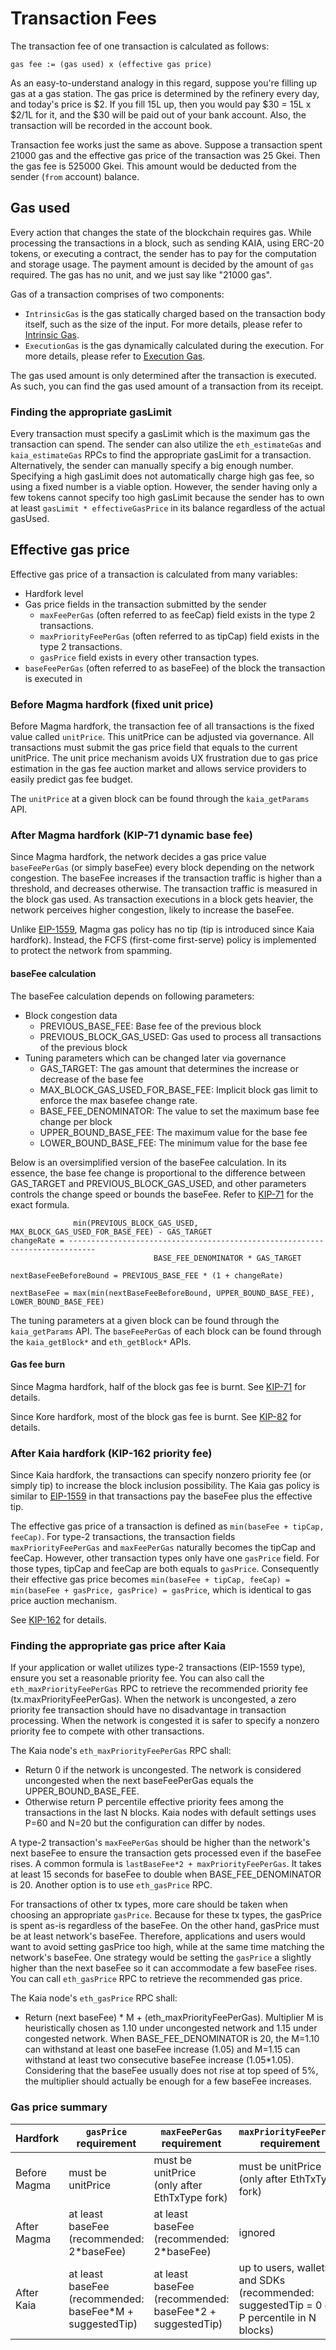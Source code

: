 # Transaction Fees

The transaction fee of one transaction is calculated as follows:

```text
gas fee := (gas used) x (effective gas price)
```

As an easy-to-understand analogy in this regard, suppose you're filling up gas at a gas station. The gas price is determined by the refinery every day, and today's price is $2. If you fill 15L up, then you would pay $30 = 15L x $2/1L for it, and the $30 will be paid out of your bank account. Also, the transaction will be recorded in the account book.

Transaction fee works just the same as above. Suppose a transaction spent 21000 gas and the effective gas price of the transaction was 25 Gkei. Then the gas fee is 525000 Gkei. This amount would be deducted from the sender (`from` account) balance.

## Gas used <a id="gas-used"></a>

Every action that changes the state of the blockchain requires gas. While processing the transactions in a block, such as sending KAIA, using ERC-20 tokens, or executing a contract, the sender has to pay for the computation and storage usage. The payment amount is decided by the amount of `gas` required. The gas has no unit, and we just say like "21000 gas".

Gas of a transaction comprises of two components:

* `IntrinsicGas` is the gas statically charged based on the transaction body itself, such as the size of the input. For more details, please refer to [Intrinsic Gas](intrinsic-gas.md).
* `ExecutionGas` is the gas dynamically calculated during the execution. For more details, please refer to [Execution Gas](execution-gas.md).

The gas used amount is only determined after the transaction is executed. As such, you can find the gas used amount of a transaction from its receipt.

### Finding the appropriate gasLimit

Every transaction must specify a gasLimit which is the maximum gas the transaction can spend. The sender can also utilize the `eth_estimateGas` and `kaia_estimateGas` RPCs to find the appropriate gasLimit for a transaction. Alternatively, the sender can manually specify a big enough number. Specifying a high gasLimit does not automatically charge high gas fee, so using a fixed number is a viable option. However, the sender having only a few tokens cannot specify too high gasLimit because the sender has to own at least `gasLimit * effectiveGasPrice` in its balance regardless of the actual gasUsed.

## Effective gas price <a id="effective-gas-price"></a>

Effective gas price of a transaction is calculated from many variables:

- Hardfork level
- Gas price fields in the transaction submitted by the sender
  - `maxFeePerGas` (often referred to as feeCap) field exists in the type 2 transactions.
  - `maxPriorityFeePerGas` (often referred to as tipCap) field exists in the type 2 transactions.
  - `gasPrice` field exists in every other transaction types.
- `baseFeePerGas` (often referred to as baseFee) of the block the transaction is executed in

### Before Magma hardfork (fixed unit price)

Before Magma hardfork, the transaction fee of all transactions is the fixed value called `unitPrice`. This unitPrice can be adjusted via governance. All transactions must submit the gas price field that equals to the current unitPrice. The unit price mechanism avoids UX frustration due to gas price estimation in the gas fee auction market and allows service providers to easily predict gas fee budget.

The `unitPrice` at a given block can be found through the `kaia_getParams` API.

### After Magma hardfork (KIP-71 dynamic base fee)

Since Magma hardfork, the network decides a gas price value `baseFeePerGas` (or simply baseFee) every block depending on the network congestion. The baseFee increases if the transaction traffic is higher than a threshold, and decreases otherwise. The transaction traffic is measured in the block gas used. As transaction executions in a block gets heavier, the network perceives higher congestion, likely to increase the baseFee.

Unlike [EIP-1559](https://github.com/ethereum/EIPs/blob/master/EIPS/eip-1559.md), Magma gas policy has no tip (tip is introduced since Kaia hardfork). Instead, the FCFS (first-come first-serve) policy is implemented to protect the network from spamming.

#### baseFee calculation

The baseFee calculation depends on following parameters:

- Block congestion data
  - PREVIOUS_BASE_FEE: Base fee of the previous block
  - PREVIOUS_BLOCK_GAS_USED: Gas used to process all transactions of the previous block
- Tuning parameters which can be changed later via governance
  - GAS_TARGET: The gas amount that determines the increase or decrease of the base fee
  - MAX_BLOCK_GAS_USED_FOR_BASE_FEE: Implicit block gas limit to enforce the max basefee change rate.
  - BASE_FEE_DENOMINATOR: The value to set the maximum base fee change per block
  - UPPER_BOUND_BASE_FEE: The maximum value for the base fee
  - LOWER_BOUND_BASE_FEE: The minimum value for the base fee

Below is an oversimplified version of the baseFee calculation. In its essence, the base fee change is proportional to the difference between GAS_TARGET and PREVIOUS_BLOCK_GAS_USED, and other parameters controls the change speed or bounds the baseFee. Refer to [KIP-71](https://github.com/kaiachain/kips/blob/main/KIPs/kip-71.md) for the exact formula.

```
              min(PREVIOUS_BLOCK_GAS_USED, MAX_BLOCK_GAS_USED_FOR_BASE_FEE) - GAS_TARGET
changeRate = ----------------------------------------------------------------------------
                                BASE_FEE_DENOMINATOR * GAS_TARGET

nextBaseFeeBeforeBound = PREVIOUS_BASE_FEE * (1 + changeRate)

nextBaseFee = max(min(nextBaseFeeBeforeBound, UPPER_BOUND_BASE_FEE), LOWER_BOUND_BASE_FEE)
```

The tuning parameters at a given block can be found through the `kaia_getParams` API. The `baseFeePerGas` of each block can be found through the `kaia_getBlock*` and `eth_getBlock*` APIs.

#### Gas fee burn

Since Magma hardfork, half of the block gas fee is burnt. See [KIP-71](https://github.com/kaiachain/kips/blob/main/KIPs/kip-71.md) for details.

Since Kore hardfork, most of the block gas fee is burnt. See [KIP-82](https://kips.kaia.io/KIPs/kip-82) for details.

### After Kaia hardfork (KIP-162 priority fee)

Since Kaia hardfork, the transactions can specify nonzero priority fee (or simply tip) to increase the block inclusion possibility. The Kaia gas policy is similar to [EIP-1559](https://github.com/ethereum/EIPs/blob/master/EIPS/eip-1559.md) in that transactions pay the baseFee plus the effective tip.

The effective gas price of a transaction is defined as `min(baseFee + tipCap, feeCap)`. For type-2 transactions, the transaction fields `maxPriorityFeePerGas` and `maxFeePerGas` naturally becomes the tipCap and feeCap. However, other transaction types only have one `gasPrice` field. For those types, tipCap and feeCap are both equals to `gasPrice`. Consequently their effective gas price becomes `min(baseFee + tipCap, feeCap) = min(baseFee + gasPrice, gasPrice) = gasPrice`, which is identical to gas price auction mechanism.

See [KIP-162](https://github.com/kaiachain/kips/blob/main/KIPs/kip-162.md) for details.

### Finding the appropriate gas price after Kaia

If your application or wallet utilizes type-2 transactions (EIP-1559 type), ensure you set a reasonable priority fee. You can also call the `eth_maxPriorityFeePerGas` RPC to retrieve the recommended priority fee (tx.maxPriorityFeePerGas). When the network is uncongested, a zero priority fee transaction should have no disadvantage in transaction processing. When the network is congested it is safer to specify a nonzero priority fee to compete with other transactions.

The Kaia node's `eth_maxPriorityFeePerGas` RPC shall:
- Return 0 if the network is uncongested. The network is considered uncongested when the next baseFeePerGas equals the UPPER_BOUND_BASE_FEE.
- Otherwise return P percentile effective priority fees among the transactions in the last N blocks. Kaia nodes with default settings uses P=60 and N=20 but the configuration can differ by nodes.

A type-2 transaction's `maxFeePerGas` should be higher than the network's next baseFee to ensure the transaction gets processed even if the baseFee rises. A common formula is `lastBaseFee*2 + maxPriorityFeePerGas`. It takes at least 15 seconds for baseFee to double when BASE_FEE_DENOMINATOR is 20. Another option is to use `eth_gasPrice` RPC.

For transactions of other tx types, more care should be taken when choosing an appropriate `gasPrice`. Because for these tx types, the gasPrice is spent as-is regardless of the baseFee. On the other hand, gasPrice must be at least network's baseFee. Therefore, applications and users would want to avoid setting gasPrice too high, while at the same time matching the network's baseFee. One strategy would be setting the `gasPrice` a slightly higher than the next baseFee so it can accommodate a few baseFee rises. You can call `eth_gasPrice` RPC to retrieve the recommended gas price.

The Kaia node's `eth_gasPrice` RPC shall:

- Return (next baseFee) * M + (eth_maxPriorityFeePerGas). Multiplier M is heuristically chosen as 1.10 under uncongested network and 1.15 under congested network. When BASE_FEE_DENOMINATOR is 20, the M=1.10 can withstand at least one baseFee increase (1.05) and M=1.15 can withstand at least two consecutive baseFee increase (1.05\*1.05). Considering that the baseFee usually does not rise at top speed of 5%, the multiplier should actually be enough for a few baseFee increases.

### Gas price summary

| Hardfork | `gasPrice` requirement | `maxFeePerGas` requirement | `maxPriorityFeePerGas` requirement | calculated `effectiveGasPrice` |
| - | - | - | - | - |
| Before Magma | must be unitPrice | must be unitPrice<br/>(only after EthTxType fork) | must be unitPrice<br/>(only after EthTxType fork) | unitPrice
| After Magma | at least baseFee<br/>(recommended: 2*baseFee) | at least baseFee<br/>(recommended: 2*baseFee) | ignored | baseFee
| After Kaia |  at least baseFee<br/>(recommended: baseFee*M + suggestedTip) | at least baseFee<br/>(recommended: baseFee*2 + suggestedTip) | up to users, wallets, and SDKs<br/>(recommended: suggestedTip = 0 or P percentile in N blocks) | tx type 2: min(baseFee + feeCap, tipCap),<br/>other tx types: gasPrice
